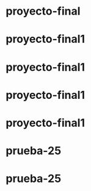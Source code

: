 # proyecto-final
# proyecto-final1
# proyecto-final1
# proyecto-final1
# proyecto-final1
# prueba-25
# prueba-25
